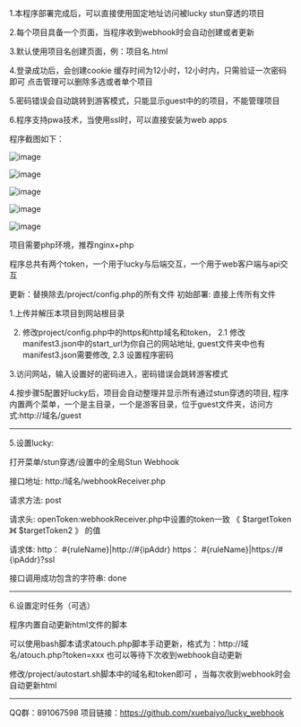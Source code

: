 1.本程序部署完成后，可以直接使用固定地址访问被lucky stun穿透的项目  

2.每个项目具备一个页面，当程序收到webhook时会自动创建或者更新  

3.默认使用项目名创建页面，例：项目名.html  

4.登录成功后，会创建cookie 缓存时间为12小时，12小时内，只需验证一次密码即可  点击管理可以删除多选或者单个项目  

5.密码错误会自动跳转到游客模式，只能显示guest中的的项目，不能管理项目  

6.程序支持pwa技术，当使用ssl时，可以直接安装为web apps  

程序截图如下：


![image](https://github.com/user-attachments/assets/9bd11c89-2865-4acd-ba1b-3503af4eff0d)

![image](https://github.com/user-attachments/assets/c128c7c2-41c7-41e2-8e84-61168e078468)

![image](https://github.com/user-attachments/assets/44f4a803-08bc-4d8c-b252-aa950d89d207)

![image](https://github.com/user-attachments/assets/5edd90b1-2e01-4e7f-932b-3c3053f19553)

![image](https://github.com/user-attachments/assets/1bf7be5a-1990-4ce9-ac0b-76f27e2845ec)





项目需要php环境，推荐nginx+php


程序总共有两个token，一个用于lucky与后端交互，一个用于web客户端与api交互

更新：替换除去/project/config.php的所有文件
初始部署: 直接上传所有文件


1.上传并解压本项目到网站根目录

2.   修改project/config.php中的https和http域名和token，
2.1  修改manifest3.json中的start_url为你自己的网站地址, guest文件夹中也有manifest3.json需要修改,
2.3  设置程序密码

3.访问网站，输入设置好的密码进入，密码错误会跳转游客模式

4.按步骤5配置好lucky后，项目会自动整理并显示所有通过stun穿透的项目, 程序内置两个菜单，一个是主目录，一个是游客目录，位于guest文件夹，访问方式:http://域名/guest


-------------------------------------------------------------------------------------
5.设置lucky:

打开菜单/stun穿透/设置中的全局Stun Webhook

接口地址:   http:/域名/webhookReceiver.php

请求方法:   post

请求头:   openToken:webhookReceiver.php中设置的token一致   《  $targetToken   》《  $targetToken2   》 的值

请求体:  http： #{ruleName}|http://#{ipAddr}           https： #{ruleName}|https://#{ipAddr}?ssl

接口调用成功包含的字符串:   done

----------------------------------------------------------------------------------------
6.设置定时任务（可选）

程序内置自动更新html文件的脚本

可以使用bash脚本请求atouch.php脚本手动更新，格式为：http://域名/atouch.php?token=xxx    也可以等待下次收到webhook自动更新    

修改/project/autostart.sh脚本中的域名和token即可 ，当每次收到webhook时会自动更新html

------------------------------------------------

QQ群：891067598
项目链接：https://github.com/xuebaiyo/lucky_webhook

